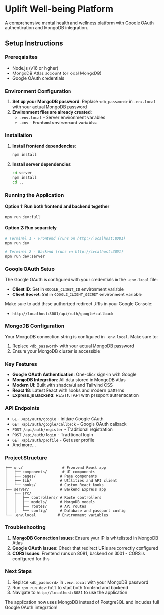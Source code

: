 # Uplift Well-being Platform

A comprehensive mental health and wellness platform with Google OAuth authentication and MongoDB integration.

## Setup Instructions

### Prerequisites
- Node.js (v16 or higher)
- MongoDB Atlas account (or local MongoDB)
- Google OAuth credentials

### Environment Configuration

1. **Set up your MongoDB password**: Replace `<db_password>` in `.env.local` with your actual MongoDB password
2. **Environment files are already created**:
   - `.env.local` - Server environment variables
   - `.env` - Frontend environment variables

### Installation

1. **Install frontend dependencies**:
   ```bash
   npm install
   ```

2. **Install server dependencies**:
   ```bash
   cd server
   npm install
   cd ..
   ```

### Running the Application

#### Option 1: Run both frontend and backend together
```bash
npm run dev:full
```

#### Option 2: Run separately
```bash
# Terminal 1 - Frontend (runs on http://localhost:8081)
npm run dev

# Terminal 2 - Backend (runs on http://localhost:3001)
npm run dev:server
```

### Google OAuth Setup

The Google OAuth is configured with your credentials in the `.env.local` file:
- **Client ID**: Set in `GOOGLE_CLIENT_ID` environment variable
- **Client Secret**: Set in `GOOGLE_CLIENT_SECRET` environment variable

Make sure to add these authorized redirect URIs in your Google Console:
- `http://localhost:3001/api/auth/google/callback`

### MongoDB Configuration

Your MongoDB connection string is configured in `.env.local`. Make sure to:
1. Replace `<db_password>` with your actual MongoDB password
2. Ensure your MongoDB cluster is accessible

### Key Features

- **Google OAuth Authentication**: One-click sign-in with Google
- **MongoDB Integration**: All data stored in MongoDB Atlas
- **Modern UI**: Built with shadcn/ui and Tailwind CSS
- **React 18**: Latest React with hooks and modern patterns
- **Express.js Backend**: RESTful API with passport authentication

### API Endpoints

- `GET /api/auth/google` - Initiate Google OAuth
- `GET /api/auth/google/callback` - Google OAuth callback
- `POST /api/auth/register` - Traditional registration
- `POST /api/auth/login` - Traditional login
- `GET /api/auth/profile` - Get user profile
- And more...

### Project Structure

```
├── src/                  # Frontend React app
│   ├── components/       # UI components
│   ├── pages/           # Page components
│   ├── lib/             # Utilities and API client
│   └── hooks/           # Custom React hooks
├── server/              # Backend Express app
│   ├── src/
│   │   ├── controllers/ # Route controllers
│   │   ├── models/      # MongoDB models
│   │   ├── routes/      # API routes
│   │   └── config/      # Database and passport config
└── .env.local          # Environment variables
```

### Troubleshooting

1. **MongoDB Connection Issues**: Ensure your IP is whitelisted in MongoDB Atlas
2. **Google OAuth Issues**: Check that redirect URIs are correctly configured
3. **CORS Issues**: Frontend runs on 8081, backend on 3001 - CORS is configured for this

### Next Steps

1. Replace `<db_password>` in `.env.local` with your MongoDB password
2. Run `npm run dev:full` to start both frontend and backend
3. Navigate to `http://localhost:8081` to use the application

The application now uses MongoDB instead of PostgreSQL and includes full Google OAuth integration!
